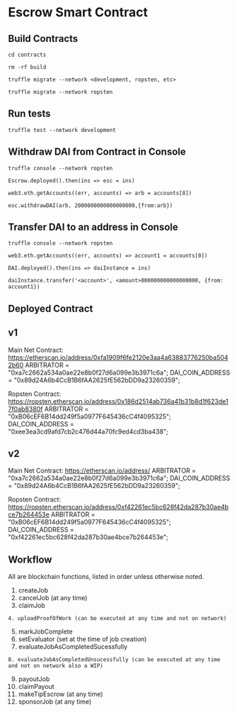 # Escrow Smart Contract

## Build Contracts
```
cd contracts

rm -rf build

truffle migrate --network <development, ropsten, etc>

truffle migrate --network ropsten

```

## Run tests

```
truffle test --network development
```

## Withdraw DAI from Contract in Console

```
truffle console --network ropsten

Escrow.deployed().then(ins => esc = ins)

web3.eth.getAccounts((err, accounts) => arb = accounts[8])

esc.withdrawDAI(arb, 2000000000000000000,{from:arb})
```

## Transfer DAI to an address in Console

```
truffle console --network ropsten

web3.eth.getAccounts((err, accounts) => account1 = accounts[0])

DAI.deployed().then(ins => daiInstance = ins)

daiInstance.transfer('<account>', <amount>000000000000000000, {from: account1})
```
## Deployed Contract

## v1

Main Net
Contract: https://etherscan.io/address/0xfa1909f6fe2120e3aa4a63883776250ba5042b60
ARBITRATOR = "0xa7c2662a534a0ae22e8b0f27d6a099e3b3971c6a";
DAI_COIN_ADDRESS = "0x89d24A6b4CcB1B6fAA2625fE562bDD9a23260359";

Ropsten
Contract: https://ropsten.etherscan.io/address/0x186d2514ab736a41b31b8d1f623de17f0ab8380f
ARBITRATOR = "0xB06cEF6B14dd249f5a0977F645436cC4f4095325";
DAI_COIN_ADDRESS = "0xee3ea3cd9afd7cb2c476d44a70fc9ed4cd3ba438";

## v2

Main Net
Contract: https://etherscan.io/address/
ARBITRATOR = "0xa7c2662a534a0ae22e8b0f27d6a099e3b3971c6a";
DAI_COIN_ADDRESS = "0x89d24A6b4CcB1B6fAA2625fE562bDD9a23260359";

Ropsten
Contract: https://ropsten.etherscan.io/address/0xf42261ec5bc628f42da287b30ae4bce7b264453e
ARBITRATOR = "0xB06cEF6B14dd249f5a0977F645436cC4f4095325";
DAI_COIN_ADDRESS = "0xf42261ec5bc628f42da287b30ae4bce7b264453e";

## Workflow

All are blockchain functions, listed in order unless otherwise noted.

1. createJob
2. cancelJob (at any time)
3. claimJob
```
4. uploadProofOfWork (can be executed at any time and not on network)
```
5. markJobComplete
6. setEvaluator (set at the time of job creation)
7. evaluateJobAsCompletedSucessfully
```
8. evaluateJobAsCompletedUnsucessfully (can be executed at any time and not on network also a WIP)
```
9. payoutJob
10. claimPayout
11. makeTipEscrow (at any time)
12. sponsorJob (at any time)

